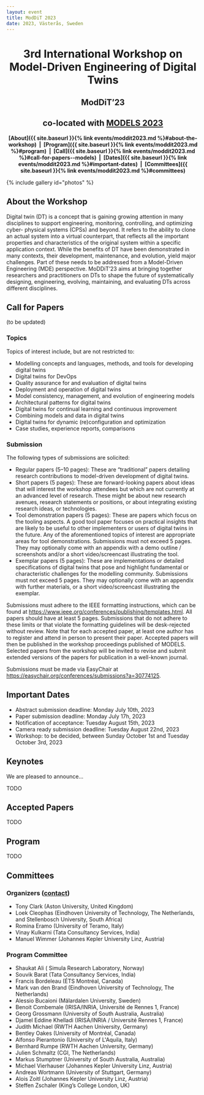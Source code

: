```yaml
---
layout: event
title: ModDiT 2023
date: 2023, Västerås, Sweden
---
```


<style type="text/css">
  ul li ul {
    margin-top: 0;
  }
</style>

<style>
 .grid {
  display: flex;
 }
.col-1-2 {
  flex: 1;
}
.cole-1-2:last-child {
  margin-left: 20px;
}
</style>

<div style="text-align: center;" markdown="1">


# 3rd International Workshop on Model-Driven Engineering of Digital Twins

## ModDiT’23
## co-located with [MODELS 2023](http://www.modelsconference.org/)

<strong>[About]({{ site.baseurl }}{% link events/moddit2023.md %}#about-the-workshop)  |  [Program]({{ site.baseurl }}{% link events/moddit2023.md %}#program)  |  [Call]({{ site.baseurl }}{% link events/moddit2023.md %}#call-for-papers--models)  |  [Dates]({{ site.baseurl }}{% link events/moddit2023.md %}#important-dates)  |  [Committees]({{ site.baseurl }}{% link events/moddit2023.md %}#committees)</strong>

<!-- <div style="color:red;" markdown="1">
## Public collaborative document for discussions and feedback during the workshop: [link](https://uncloud.univ-nantes.fr/index.php/apps/onlyoffice/s/CXSDaABiWTYdJHp)
</div> -->

</div>

{% include gallery id="photos" %}


## About the Workshop

Digital twin (DT) is a concept that is gaining growing attention in many disciplines to support engineering, monitoring, controlling, and optimizing cyber-
physical systems (CPSs) and beyond. It refers to the ability to clone an actual system into a virtual counterpart, that reflects all the important properties and characteristics of the original system within a specific application context. While the benefits of DT have been demonstrated in many contexts, their development, maintenance, and evolution, yield major challenges. Part of these needs to be addressed from a Model-Driven Engineering (MDE) perspective. MoDDiT’23 aims at bringing together researchers and practitioners on DTs to shape the future of systematically designing, engineering, evolving, maintaining, and evaluating DTs across different disciplines.

## Call for Papers

(to be updated)

### Topics

Topics of interest include, but are not restricted to:

-	Modelling concepts and languages, methods, and tools for developing digital twins
-	Digital twins for DevOps
-	Quality assurance for and evaluation of digital twins
-	Deployment and operation of digital twins
-	Model consistency, management, and evolution of engineering models
-	Architectural patterns for digital twins
-	Digital twins for continual learning and continuous improvement
-	Combining models and data in digital twins
-	Digital twins for dynamic (re)configuration and optimization
-	Case studies, experience reports, comparisons

### Submission

The following types of submissions are solicited:

-	Regular papers (5–10 pages): These are “traditional” papers detailing research contributions to model-driven development of digital twins.
-	Short papers (5 pages): These are forward-looking papers about ideas that will interest the workshop attendees but which are not currently at an advanced level of research. These might be about new research avenues, research statements or positions, or about integrating existing research ideas, or technologies.
-	Tool demonstration papers (5 pages): These are papers which focus on the tooling aspects. A good tool paper focuses on practical insights that are likely to be useful to other implementers or users of digital twins in the future. Any of the aforementioned topics of interest are appropriate areas for tool demonstrations. Submissions must not exceed 5 pages. They may optionally come with an appendix with a demo outline / screenshots and/or a short video/screencast illustrating the tool.
-	Exemplar papers (5 pages): These are implementations or detailed specifications of digital twins that pose and highlight fundamental or characteristic challenges for the modelling community. Submissions must not exceed 5 pages. They may optionally come with an appendix with further materials, or a short video/screencast illustrating the exemplar.

Submissions must adhere to the IEEE formatting instructions, which can be found at https://www.ieee.org/conferences/publishing/templates.html. All papers should have at least 5 pages. Submissions that do not adhere to these limits or that violate the formatting guidelines will be desk-rejected without review. Note that for each accepted paper, at least one author has to register and attend in person to present their paper. Accepted papers will then be published in the workshop proceedings published of MODELS. Selected papers from the workshop will be invited to revise and submit extended versions of the papers for publication in a well-known journal.

Submissions must be made via EasyChair at https://easychair.org/conferences/submissions?a=30774125.

## Important Dates

- Abstract submission deadline: Monday July 10th, 2023
- Paper submission deadline: Monday July 17h, 2023
- Notification of acceptance: Tuesday August 15th, 2023
- Camera ready submission deadline: Tuesday August 22nd, 2023
- Workshop: to be decided, between Sunday October 1st and Tuesday October 3rd, 2023

## Keynotes

We are pleased to announce... 

TODO 

## Accepted Papers

TODO

## Program

TODO

## Committees

### Organizers ([contact](mailto:moddit23@easychair.org))

* Tony Clark (Aston University, United Kingdom)
* Loek Cleophas (Eindhoven University of Technology, The Netherlands, and Stellenbosch University, South Africa)
* Romina Eramo (University of Teramo, Italy)
* Vinay Kulkarni (Tata Consultancy Services, India)
* Manuel Wimmer (Johannes Kepler University Linz, Austria)

### Program Committee

- Shaukat Ali ( Simula Research Laboratory, Norway)
- Souvik Barat (Tata Consultancy Services, India)
- Francis Bordeleau (ÉTS Montréal, Canada)
- Mark van den Brand (Eindhoven University of Technology, The Netherlands)
- Alessio Bucaioni (Mälardalen University, Sweden)
- Benoit Combemale (IRISA/INRIA, Université de Rennes 1, France)
- Georg Grossmann (University of South Australia, Australia)
- Djamel Eddine Khelladi (IRISA/INRIA / Université Rennes 1, France)
- Judith Michael (RWTH Aachen University, Germany)
- Bentley Oakes (University of Montréal, Canada) 
- Alfonso Pierantonio (University of L'Aquila, Italy)
- Bernhard Rumpe (RWTH Aachen University, Germany)
- Julien Schmaltz (CGI, The Netherlands)
- Markus Stumptner (University of South Australia, Australia)
- Michael Vierhauser (Johannes Kepler University Linz, Austria)
- Andreas Wortmann (University of Stuttgart, Germany)
- Alois Zoitl (Johannes Kepler University Linz, Austria)
- Steffen Zschaler (King’s College London, UK)

